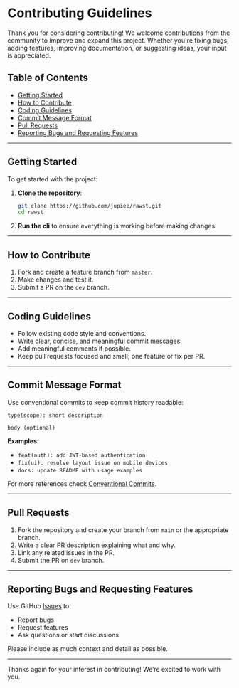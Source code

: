# Contributing Guidelines

Thank you for considering contributing! We welcome contributions from the community to improve and expand this project. Whether you're fixing bugs, adding features, improving documentation, or suggesting ideas, your input is appreciated.

## Table of Contents

* [Getting Started](#getting-started)
* [How to Contribute](#how-to-contribute)
* [Coding Guidelines](#coding-guidelines)
* [Commit Message Format](#commit-message-format)
* [Pull Requests](#pull-requests)
* [Reporting Bugs and Requesting Features](#reporting-bugs-and-requesting-features)

---

## Getting Started

To get started with the project:

1. **Clone the repository**:

   ```bash
   git clone https://github.com/jupiee/rawst.git
   cd rawst
   ```

2. **Run the cli** to ensure everything is working before making changes.

---

## How to Contribute

1. Fork and create a feature branch from `master`.
2. Make changes and test it.
3. Submit a PR on the `dev` branch.

---

## Coding Guidelines

* Follow existing code style and conventions.
* Write clear, concise, and meaningful commit messages.
* Add meaningful comments if possible.
* Keep pull requests focused and small; one feature or fix per PR.

---

## Commit Message Format

Use conventional commits to keep commit history readable:

```
type(scope): short description

body (optional)
```

**Examples**:

* `feat(auth): add JWT-based authentication`
* `fix(ui): resolve layout issue on mobile devices`
* `docs: update README with usage examples`

For more references check [Conventional Commits](https://www.conventionalcommits.org/en/v1.0.0/).

---

## Pull Requests

1. Fork the repository and create your branch from `main` or the appropriate branch.
2. Write a clear PR description explaining what and why.
3. Link any related issues in the PR.
4. Submit the PR on `dev` branch.

---

## Reporting Bugs and Requesting Features

Use GitHub [Issues](https://github.com/jupiee/rawst/issues) to:

* Report bugs
* Request features
* Ask questions or start discussions

Please include as much context and detail as possible.

---

Thanks again for your interest in contributing! We’re excited to work with you.

